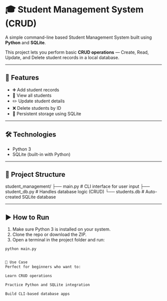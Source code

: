 # 🎓 Student Management System (CRUD)

A simple command-line based Student Management System built using **Python** and **SQLite**.

This project lets you perform basic **CRUD operations** — Create, Read, Update, and Delete student records in a local database.

---

## 🚀 Features

- ➕ Add student records  
- 📄 View all students  
- ✏️ Update student details  
- ❌ Delete students by ID  
- 💾 Persistent storage using SQLite

---

## 🛠️ Technologies

- Python 3
- SQLite (built-in with Python)

---

## 📁 Project Structure

student_management/
├── main.py # CLI interface for user input
├── student_db.py # Handles database logic (CRUD)
└── students.db # Auto-created SQLite database


---

## ▶️ How to Run

1. Make sure Python 3 is installed on your system.
2. Clone the repo or download the ZIP.
3. Open a terminal in the project folder and run:

```bash
python main.py


📌 Use Case
Perfect for beginners who want to:

Learn CRUD operations

Practice Python and SQLite integration

Build CLI-based database apps


